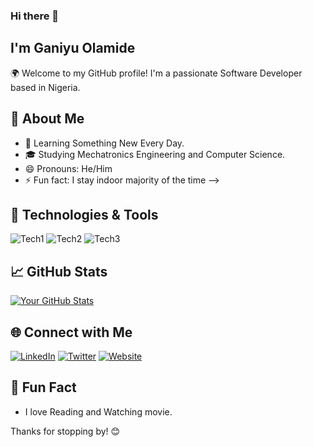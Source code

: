 ### Hi there 👋

## I'm Ganiyu Olamide 
🌍 Welcome to my GitHub profile! I'm a passionate Software Developer based in Nigeria.

## 🚀 About Me
- 🌱 Learning Something New Every Day.
- 🎓 Studying Mechatronics Engineering and Computer Science.
- 😄 Pronouns: He/Him
- ⚡ Fun fact: I stay indoor majority of the time
-->






## 🔧 Technologies & Tools

![Tech1](https://img.shields.io/badge/Tech1-Tech1Color?style=flat-square&logo=Tech1Logo&logoColor=white)
![Tech2](https://img.shields.io/badge/Tech2-Tech2Color?style=flat-square&logo=Tech2Logo&logoColor=white)
![Tech3](https://img.shields.io/badge/Tech3-Tech3Color?style=flat-square&logo=Tech3Logo&logoColor=white)
<!-- Add more as needed -->

## 📈 GitHub Stats

[![Your GitHub Stats](https://github-readme-stats.vercel.app/api?username=YourUsername&show_icons=true&theme=radical)](https://github.com/Holarmitidey)

## 🌐 Connect with Me

[![LinkedIn](https://img.shields.io/badge/LinkedIn-Connect-blue)](https://www.linkedin.com/in/olamide-ganiyu-0446a723a/)
[![Twitter](https://img.shields.io/badge/Twitter-Follow-blue)](https://twitter.com/yourtwitter)
[![Website](https://img.shields.io/badge/Portfolio-Visit-brightgreen)](https://yourportfolio.com)

## 🎵 Fun Fact

- I love Reading and Watching movie.

Thanks for stopping by! 😊
